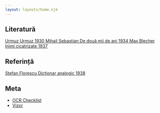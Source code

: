 ```yaml
---
layout: layouts/home.njk
---
```


## Literatură

<div class='book-covers'>
	<a class='book-cover' href='./urmuz/urmuz' style='--bg-color: #6764ab; --fg-color: white'>	
		<span class='book-author'>Urmuz</span>
		<span class='book-title'>Urmuz</span>
		<span class='book-year'>1930</span>
	</a>
	<a class='book-cover' href='./mihail-sebastian/de-doua-mii-de-ani' style='--bg-color: #23b2a9; --fg-color: black'>	
		<span class='book-author'>Mihail Sebastian</span>
		<span class='book-title'>De două mii de ani</span>
		<span class='book-year'>1934</span>
	</a>
	<a class='book-cover' href='./max-blecher/inimi-cicatrizate' style='--bg-color: #e52220; --fg-color: white'>	
		<span class='book-author'>Max Blecher</span>
		<span class='book-title'>Inimi cicatrizate</span>
		<span class='book-year'>1937</span>
	</a>
</div>

## Referință

<div class='book-covers'>
	<a class='book-cover' href='./stefan-florescu/dictionar-analogic' style='--bg-color: #ffd700; --fg-color: black'>	
		<span class='book-author'>Ștefan Florescu</span>
		<span class='book-title'>Dicționar analogic</span>
		<span class='book-year'>1938</span>
	</a>
</div>

## Meta

* [OCR Checklist](../meta/ocr-checklist)
* [Vizor](../tools/vizor)